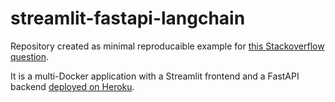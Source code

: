 # streamlit-fastapi-langchain

Repository created as minimal reproducaible example for [this Stackoverflow question](https://stackoverflow.com/questions/76155032/connectionerror-on-multi-docker-app-streamlit-fastapi-deployed-on-heroku).

It is a multi-Docker application with a Streamlit frontend and a FastAPI backend [deployed on Heroku](https://morning-everglades-39854.herokuapp.com/). 
